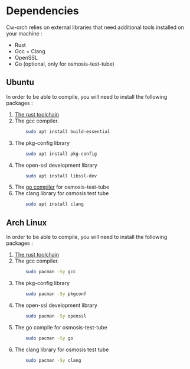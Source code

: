 # Dependencies

Cw-orch relies on external libraries that need additional tools installed on your machine : 
- Rust
- Gcc + Clang
- OpenSSL
- Go (optional, only for osmosis-test-tube)


## Ubuntu

In order to be able to compile, you will need to install the following packages : 
1. [The rust toolchain](https://www.rust-lang.org/tools/install)
2. The gcc compiler.
    ```bash
        sudo apt install build-essential
    ``` 
3. The pkg-config library 
    ```bash
        sudo apt install pkg-config
    ``` 
4. The open-ssl development library
    ```bash
        sudo apt install libssl-dev
    ``` 
5. The [go compiler](https://go.dev/doc/install) for osmosis-test-tube
6. The clang library for osmosis test tube
    ```bash
        sudo apt install clang
    ``` 

## Arch Linux

In order to be able to compile, you will need to install the following packages : 
1. [The rust toolchain](https://www.rust-lang.org/tools/install)
2. The gcc compiler.
    ```bash
        sudo pacman -Sy gcc
    ``` 
3. The pkg-config library 
    ```bash
        sudo pacman -Sy pkgconf
    ``` 
4. The open-ssl development library
    ```bash
        sudo pacman -Sy openssl
    ``` 
5. The go compile for osmosis-test-tube
    ```bash
        sudo pacman -Sy go
    ```
6. The clang library for osmosis test tube
    ```bash
        sudo pacman -Sy clang
    ``` 
